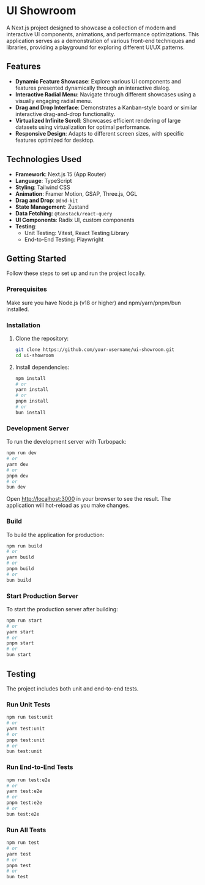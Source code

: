 # UI Showroom

A Next.js project designed to showcase a collection of modern and interactive UI components, animations, and performance optimizations. This application serves as a demonstration of various front-end techniques and libraries, providing a playground for exploring different UI/UX patterns.

## Features

*   **Dynamic Feature Showcase**: Explore various UI components and features presented dynamically through an interactive dialog.
*   **Interactive Radial Menu**: Navigate through different showcases using a visually engaging radial menu.
*   **Drag and Drop Interface**: Demonstrates a Kanban-style board or similar interactive drag-and-drop functionality.
*   **Virtualized Infinite Scroll**: Showcases efficient rendering of large datasets using virtualization for optimal performance.
*   **Responsive Design**: Adapts to different screen sizes, with specific features optimized for desktop.

## Technologies Used

*   **Framework**: Next.js 15 (App Router)
*   **Language**: TypeScript
*   **Styling**: Tailwind CSS
*   **Animation**: Framer Motion, GSAP, Three.js, OGL
*   **Drag and Drop**: `@dnd-kit`
*   **State Management**: Zustand
*   **Data Fetching**: `@tanstack/react-query`
*   **UI Components**: Radix UI, custom components
*   **Testing**:
    *   Unit Testing: Vitest, React Testing Library
    *   End-to-End Testing: Playwright

## Getting Started

Follow these steps to set up and run the project locally.

### Prerequisites

Make sure you have Node.js (v18 or higher) and npm/yarn/pnpm/bun installed.

### Installation

1.  Clone the repository:
    ```bash
    git clone https://github.com/your-username/ui-showroom.git
    cd ui-showroom
    ```
2.  Install dependencies:
    ```bash
    npm install
    # or
    yarn install
    # or
    pnpm install
    # or
    bun install
    ```

### Development Server

To run the development server with Turbopack:

```bash
npm run dev
# or
yarn dev
# or
pnpm dev
# or
bun dev
```

Open [http://localhost:3000](http://localhost:3000) in your browser to see the result. The application will hot-reload as you make changes.

### Build

To build the application for production:

```bash
npm run build
# or
yarn build
# or
pnpm build
# or
bun build
```

### Start Production Server

To start the production server after building:

```bash
npm run start
# or
yarn start
# or
pnpm start
# or
bun start
```

## Testing

The project includes both unit and end-to-end tests.

### Run Unit Tests

```bash
npm run test:unit
# or
yarn test:unit
# or
pnpm test:unit
# or
bun test:unit
```

### Run End-to-End Tests

```bash
npm run test:e2e
# or
yarn test:e2e
# or
pnpm test:e2e
# or
bun test:e2e
```

### Run All Tests

```bash
npm run test
# or
yarn test
# or
pnpm test
# or
bun test
```
